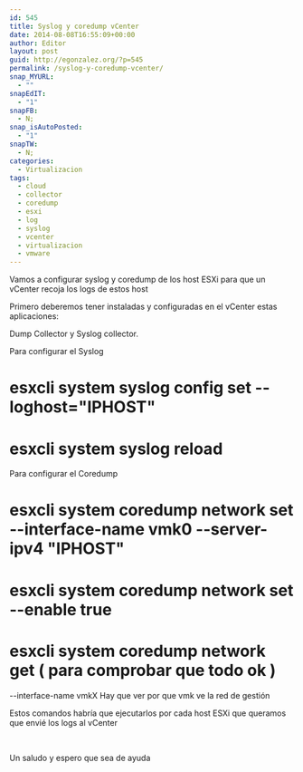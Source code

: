 ```yaml
---
id: 545
title: Syslog y coredump vCenter
date: 2014-08-08T16:55:09+00:00
author: Editor
layout: post
guid: http://egonzalez.org/?p=545
permalink: /syslog-y-coredump-vcenter/
snap_MYURL:
  - ""
snapEdIT:
  - "1"
snapFB:
  - N;
snap_isAutoPosted:
  - "1"
snapTW:
  - N;
categories:
  - Virtualizacion
tags:
  - cloud
  - collector
  - coredump
  - esxi
  - log
  - syslog
  - vcenter
  - virtualizacion
  - vmware
---
```

Vamos a configurar syslog y coredump de los host ESXi para que un vCenter recoja los logs de estos host

Primero deberemos tener instaladas y configuradas en el vCenter estas aplicaciones:

Dump Collector y Syslog collector.

Para configurar el Syslog
# esxcli system syslog config set --loghost="IPHOST"
# esxcli system syslog reload

Para configurar el Coredump
# esxcli system coredump network set --interface-name vmk0 --server-ipv4 "IPHOST"
# esxcli system coredump network set --enable true
# esxcli system coredump network get ( para comprobar que todo ok )
--interface-name vmkX Hay que ver por que vmk ve la red de gestión

Estos comandos habría que ejecutarlos por cada host ESXi que queramos que envié los logs al vCenter

&nbsp;

Un saludo y espero que sea de ayuda